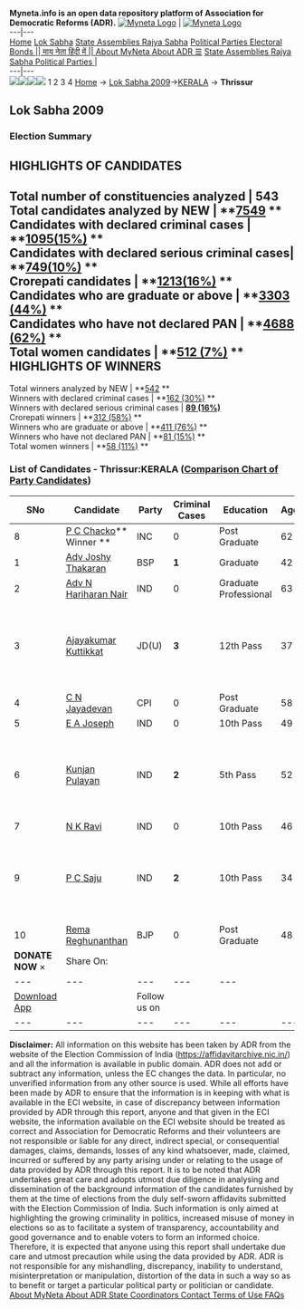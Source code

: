 **Myneta.info is an open data repository platform of Association for Democratic Reforms (ADR).**
[![Myneta Logo](https://www.myneta.info/lib/img/myneta-logo.png)](https://www.myneta.info/) | [![Myneta Logo](https://www.myneta.info/lib/img/adr-logo.png)](https://adrindia.org)  
---|---  
[Home](https://www.myneta.info/) [Lok Sabha](https://www.myneta.info/#ls "Lok Sabha") [ State Assemblies ](https://www.myneta.info/#sa "State Assemblies") [Rajya Sabha](https://www.myneta.info/#rs "Rajya Sabha") [Political Parties ](https://www.myneta.info/party "Political Parties") [ Electoral Bonds ](https://www.myneta.info/electoral_bonds "Electoral Bonds") [ || माय नेता हिंदी में || ](https://translate.google.co.in/translate?prev=hp&hl=en&js=y&u=www.myneta.info&sl=en&tl=hi&history_state0=) [ About MyNeta ](https://adrindia.org/content/about-myneta) [ About ADR ](https://adrindia.org/about-adr/who-we-are) [☰](javascript:void\(0\))
[ State Assemblies ](https://www.myneta.info/#sa "State Assemblies") [ Rajya Sabha ](https://www.myneta.info/#rs "Rajya Sabha") [ Political Parties ](https://www.myneta.info/party "Political Parties")
|   
---|---  
![](https://www.myneta.info/lib/img/banner/banner-1.png)![](https://www.myneta.info/lib/img/banner/banner-2.png)![](https://www.myneta.info/lib/img/banner/banner-3.png)![](https://www.myneta.info/lib/img/banner/banner-4.png)
1  2  3  4 
[Home](https://www.myneta.info/) → [Lok Sabha 2009](https://www.myneta.info/ls2009/)→[KERALA](https://www.myneta.info/ls2009/index.php?action=show_constituencies&state_id=11) → **Thrissur**
### 
## Lok Sabha 2009
###  Election Summary 
HIGHLIGHTS OF CANDIDATES  
---  
Total number of constituencies analyzed |  543   
Total candidates analyzed by NEW | **[7549](https://www.myneta.info/ls2009/index.php?action=summary&subAction=candidates_analyzed&sort=candidate#summary) **  
Candidates with declared criminal cases | **[1095(15%)](https://www.myneta.info/ls2009/index.php?action=summary&subAction=crime&sort=candidate#summary) **  
Candidates with declared serious criminal cases| **[749(10%)](https://www.myneta.info/ls2009/index.php?action=summary&subAction=serious_crime&sort=candidate#summary) **  
Crorepati candidates | **[1213(16%)](https://www.myneta.info/ls2009/index.php?action=summary&subAction=crorepati&sort=candidate#summary) **  
Candidates who are graduate or above | **[3303 (44%)](https://www.myneta.info/ls2009/index.php?action=summary&subAction=education&sort=candidate#summary) **  
Candidates who have not declared PAN | **[4688 (62%)](https://www.myneta.info/ls2009/index.php?action=summary&subAction=without_pan&sort=candidate#summary) **  
Total women candidates | **[512 (7%)](https://www.myneta.info/ls2009/index.php?action=summary&subAction=women_candidate&sort=candidate#summary) **  
HIGHLIGHTS OF WINNERS  
---  
Total winners analyzed by NEW | **[542](https://www.myneta.info/ls2009/index.php?action=summary&subAction=winner_analyzed&sort=candidate#summary) **  
Winners with declared criminal cases | **[162 (30%)](https://www.myneta.info/ls2009/index.php?action=summary&subAction=winner_crime&sort=candidate#summary) **  
Winners with declared serious criminal cases | **[89 (16%)](https://www.myneta.info/ls2009/index.php?action=summary&subAction=winner_serious_crime&sort=candidate#summary)**  
Crorepati winners | **[312 (58%)](https://www.myneta.info/ls2009/index.php?action=summary&subAction=winner_crorepati&sort=candidate#summary) **  
Winners who are graduate or above | **[411 (76%)](https://www.myneta.info/ls2009/index.php?action=summary&subAction=winner_education&sort=candidate#summary) **  
Winners who have not declared PAN | **[81 (15%)](https://www.myneta.info/ls2009/index.php?action=summary&subAction=winner_without_pan&sort=candidate#summary) **  
Total women winners | **[58 (11%)](https://www.myneta.info/ls2009/index.php?action=summary&subAction=winner_women&sort=candidate#summary) **  
### List of Candidates - Thrissur:KERALA ([Comparison Chart of Party Candidates](https://www.myneta.info/ls2009/comparisonchart.php?constituency_id=51))
SNo | Candidate| Party| Criminal Cases| Education| Age| Total Assets| Liabilities  
---|---|---|---|---|---|---|---  
8  | [P C Chacko](https://www.myneta.info/ls2009/candidate.php?candidate_id=1535)** Winner ** | INC | 0 | Post Graduate| 62 | Rs 1,63,35,679 ~ 1 Crore+ | Rs 0 ~   
1  | [Adv Joshy Thakaran](https://www.myneta.info/ls2009/candidate.php?candidate_id=1537) | BSP | **1** | Graduate| 42 | Rs 16,71,800 ~ 16 Lacs+ | Rs 0 ~   
2  | [Adv N Hariharan Nair](https://www.myneta.info/ls2009/candidate.php?candidate_id=1545) | IND | 0 | Graduate Professional| 63 | Rs 1,83,00,000 ~ 1 Crore+ | Rs 2,30,000 ~ 2 Lacs+  
3  | [Ajayakumar Kuttikkat](https://www.myneta.info/ls2009/candidate.php?candidate_id=1539) | JD(U) | **3** | 12th Pass| 37 | ![](https://myneta.info/image_v2.php?myneta_folder=ls2009&candidate_id=1539&col=ta) | ![](https://myneta.info/image_v2.php?myneta_folder=ls2009&candidate_id=1539&col=lia)  
4  | [C N Jayadevan](https://www.myneta.info/ls2009/candidate.php?candidate_id=1536) | CPI | 0 | Post Graduate| 58 | Rs 47,10,500 ~ 47 Lacs+ | Rs 3,47,025 ~ 3 Lacs+  
5  | [E A Joseph](https://www.myneta.info/ls2009/candidate.php?candidate_id=1542) | IND | 0 | 10th Pass| 49 | Rs 10,42,000 ~ 10 Lacs+ | Rs 0 ~   
6  | [Kunjan Pulayan](https://www.myneta.info/ls2009/candidate.php?candidate_id=1541) | IND | **2** | 5th Pass| 52 | ![](https://myneta.info/image_v2.php?myneta_folder=ls2009&candidate_id=1541&col=ta) | ![](https://myneta.info/image_v2.php?myneta_folder=ls2009&candidate_id=1541&col=lia)  
7  | [N K Ravi](https://www.myneta.info/ls2009/candidate.php?candidate_id=1543) | IND | 0 | 10th Pass| 46 | Rs 1,51,000 ~ 1 Lacs+ | Rs 5,500 ~ 5 Thou+  
9  | [P C Saju](https://www.myneta.info/ls2009/candidate.php?candidate_id=1544) | IND | **2** | 10th Pass| 34 | ![](https://myneta.info/image_v2.php?myneta_folder=ls2009&candidate_id=1544&col=ta) | ![](https://myneta.info/image_v2.php?myneta_folder=ls2009&candidate_id=1544&col=lia)  
10  | [Rema Reghunanthan](https://www.myneta.info/ls2009/candidate.php?candidate_id=1538) | BJP | 0 | Post Graduate| 48 | Rs 34,15,000 ~ 34 Lacs+ | Rs 15,00,000 ~ 15 Lacs+  
|  **DONATE NOW** × |  Share On:  | [](https://api.whatsapp.com/send?text=https%3A%2F%2Fmyneta.info%2Fpunjab2022%2Findex.php%3Faction%3Dshow_constituencies%26state_id%3D19) | [](https://www.facebook.com/sharer/sharer.php?u=https%3A%2F%2Fmyneta.info%2Fpunjab2022%2Findex.php%3Faction%3Dshow_constituencies%26state_id%3D19) | [](https://twitter.com/share?url=https%3A%2F%2Fmyneta.info%2Fpunjab2022%2Findex.php%3Faction%3Dshow_constituencies%26state_id%3D19)  
---|---|---|---|---  
| [ Download App ](https://play.google.com/store/apps/details?id=com.webrosoft.myneta1&pcampaignid=pcampaignidMKT-Other-global-all-co-prtnr-py-PartBadge-Mar2515-1) | [](https://play.google.com/store/apps/details?id=com.webrosoft.myneta1&pcampaignid=pcampaignidMKT-Other-global-all-co-prtnr-py-PartBadge-Mar2515-1) |  Follow us on  | [](https://www.facebook.com/adrindia.org/) | [](https://twitter.com/adrspeaks) | [](https://groups.google.com/g/national-election-watch?hl=en&pli=1) | [](https://www.instagram.com/adrspeaks/) | [](https://www.youtube.com/user/adrspeaks) | [](https://sharechat.com/profile/adrspeaks)  
---|---|---|---|---|---|---|---|---  
**Disclaimer:** All information on this website has been taken by ADR from the website of the Election Commission of India (https://affidavitarchive.nic.in/) and all the information is available in public domain. ADR does not add or subtract any information, unless the EC changes the data. In particular, no unverified information from any other source is used. While all efforts have been made by ADR to ensure that the information is in keeping with what is available in the ECI website, in case of discrepancy between information provided by ADR through this report, anyone and that given in the ECI website, the information available on the ECI website should be treated as correct and Association for Democratic Reforms and their volunteers are not responsible or liable for any direct, indirect special, or consequential damages, claims, demands, losses of any kind whatsoever, made, claimed, incurred or suffered by any party arising under or relating to the usage of data provided by ADR through this report. It is to be noted that ADR undertakes great care and adopts utmost due diligence in analysing and dissemination of the background information of the candidates furnished by them at the time of elections from the duly self-sworn affidavits submitted with the Election Commission of India. Such information is only aimed at highlighting the growing criminality in politics, increased misuse of money in elections so as to facilitate a system of transparency, accountability and good governance and to enable voters to form an informed choice. Therefore, it is expected that anyone using this report shall undertake due care and utmost precaution while using the data provided by ADR. ADR is not responsible for any mishandling, discrepancy, inability to understand, misinterpretation or manipulation, distortion of the data in such a way so as to benefit or target a particular political party or politician or candidate. 
[ About MyNeta ](https://adrindia.org/content/about-myneta) [ About ADR ](https://adrindia.org/about-adr/who-we-are) [ State Coordinators ](https://adrindia.org/about-adr/state-coordinators) [ Contact ](https://adrindia.org/contact-us) [ Terms of Use ](https://adrindia.org/content/adr-terms-use) [ FAQs ](https://adrindia.org/content/faqs)
